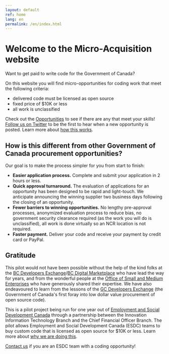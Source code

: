 ```yaml
---
layout: default
ref: home
lang: en
permalink: /en/index.html
---
```


# Welcome to the Micro-Acquisition website

<!-- <div class="row wb-eqht mrgn-tp-lg">
  <div class="col-md-6">
    <div class="well">
      <p>Are you a <strong>developer / programmer</strong> and you would like to earn some money working on short government contracts?</p>
      <p>Check out the <a href="{{ site.baseurl }}{% link _pages/en/opportunities.md %}" title="Opportunities">Opportunities</a> to see if there are any open opportunities that meet your skills. <a href="https://twitter.com/MicroBuysGC" title="Follow us on Twitter">Follow us on Twitter</a> to be the first to hear about new opportunities!</p>
      <p>More information about how Micro-Acquisition works can be found in the <a href="{{ site.baseurl }}{% link _pages/en/supplier-guide.md %}" title="Supplier User Guide">Supplier User Guide</a></p>
    </div>
  </div>
  <div class="col-md-6">
    <div class="well">
      <p>Are you an <strong>Employment and Social Development Canada employee</strong> who has work packages that could be done by external developers?</p>
      <p>Send us an <a href="mailto:microacquisition@hrsdc-rhdcc.gc.ca">email</a> and we can help you get the process started.</p>
      <p>More information about what you'll need to do can be found in the <a href="{{ site.baseurl }}{% link _pages/en/client-guide.md %}" title="Client User Guide">Client User Guide</a></p>
    </div>
  </div>
</div> -->

<p> Want to get paid to write code for the Government of Canada?</p>

<p>On this website you will find micro-opportunities for coding work that meet the following criteria:</p>
<ul>
<li>delivered code must be licensed as open source</li>
<li>fixed price of $10K or less</li>
<li>all work is unclassified</li>
</ul>

<div class="panel panel-default">
  <div class="panel-body">
<p>Check out the <a href="{{ site.baseurl }}{% link _pages/en/opportunities.md %}" title="Opportunities">Opportunities</a> to see if there are any that meet your skills! <a href="https://twitter.com/MicroBuysGC" target="_blank" title="Follow us on Twitter">Follow us on Twitter</a> to be the first to hear when a new opportunity is posted. Learn more about <a href="{{ site.baseurl }}{% link _pages/en/how-this-works.md %}" title="How This Works">how this works</a>.</p>
</div>
</div>

<h2>How is this different from other Government of Canada procurement  opportunities?</h2>
<p>Our goal is to make the process simpler for you from start to finish:</p>
<ul>
<li><strong>Easier application process.</strong> Complete and submit your application in 2 hours or less.</li>
<li><strong>Quick approval turnaround.</strong> The evaluation of applications for an opportunity has been designed to be rapid and light-touch. We anticipate announcing the winning supplier two business days following the closing of an opportunity.</li>
<li><strong>Fewer barriers to winning opportunities.</strong> No lengthy pre-approval processes, anonymized evaluation process to reduce bias, no government security clearance required (as the work you will do is unclassified), all work is done virtually so an NCR location is not required.</li>
<li><strong>Faster payment.</strong> Deliver your code and receive your payment by credit card or PayPal.</li>
</ul>

<!-- ## What is Micro-Acquisition

This is a pilot project being run for one year out of Employment and Social Development Canada through a partnership between the Innovation Information Technology Branch and the Chief Financial Officer Branch.

On this web site you will find opportunities to be paid for coding work which meets the following criteria:

- delivered code must be licensed as open source
- contract value of $10K or less
- all work is unclassified

## How is this different from other government of Canada procurement processes

- **The application process is easy.** Our goal is that you will be able to apply in 2 hours or less.
- **You will be paid quickly.** We are using credit cards/PayPal for payment to ensure you do not have to wait long once you have delivered your code.
- **Fewer barriers in your way.** All the work is unclassified which means it can be done from your home on your computer and you do not need to have completed a government security screening. -->

## Gratitude

This pilot would not have been possible without the help of the kind folks at the <a href="https://bcdevexchange.org/" target="_blank">BC Developers Exchange</a>/<a href="https://digital.gov.bc.ca/marketplace" target="_blank">BC Digital Marketplace</a> who have lead the way for years, and from the wonderful people at the <a href="https://www.tpsgc-pwgsc.gc.ca/app-acq/pme-sme/index-eng.html" target="_blank">Office of Small and Medium Enterprises</a> who have generously shared their expertise.
We have also endeavoured to learn from the lessons of the <a href="https://github.com/canada-ca/devex" target="_blank">GC Developers Exchange</a> (the Government of Canada's first foray into low dollar value procurement of open source code).

<div class="well well-lg">
<p>This is a pilot project being run for one year out of <a href="https://www.canada.ca/en/employment-social-development.html" target="_blank">Employment and Social Development Canada</a> through a partnership between the Innovation Information Technology Branch and the Chief Financial Officer Branch. The pilot allows Employment and Social Development Canada (ESDC) teams to buy custom code that is licensed as open source for $10K or less. Learn more about <a href="https://sara-sabr.github.io/ITStrategy/micro-acquisition-pilot.html" title="IT Strategy website" target="_blank">why we are doing this</a>.</p>
<p><a href="mailto:microacquisition@hrsdc-rhdcc.gc.ca">Contact us</a> if you are an ESDC team with a coding opportunity!</p>
</div>

<!-- ## Feedback
We want to hear from you!
If you are having trouble using this website, if you have questions, if you are finding any of our processes confusing.
Let us know!
Open an issue on the [Micro-Acquisition repo](https://github.com/canada-ca/micro-acquisition) or send us an [email](mailto:microacquisition@hrsdc-rhdcc.gc.ca). -->
